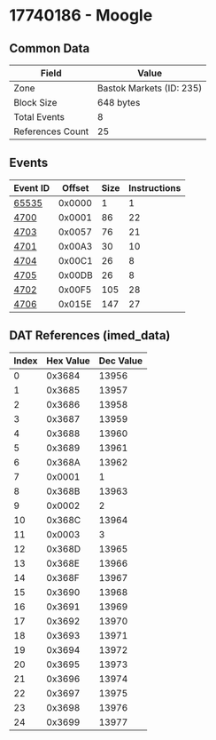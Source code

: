 # 17740186 - Moogle

## Common Data

| Field            | Value                    |
|------------------|--------------------------|
| Zone             | Bastok Markets (ID: 235) |
| Block Size       | 648 bytes                |
| Total Events     | 8                        |
| References Count | 25                       |

## Events

| Event ID            | Offset   |   Size |   Instructions |
|---------------------|----------|--------|----------------|
| [65535](./65535.md) | 0x0000   |      1 |              1 |
| [4700](./4700.md)   | 0x0001   |     86 |             22 |
| [4703](./4703.md)   | 0x0057   |     76 |             21 |
| [4701](./4701.md)   | 0x00A3   |     30 |             10 |
| [4704](./4704.md)   | 0x00C1   |     26 |              8 |
| [4705](./4705.md)   | 0x00DB   |     26 |              8 |
| [4702](./4702.md)   | 0x00F5   |    105 |             28 |
| [4706](./4706.md)   | 0x015E   |    147 |             27 |

## DAT References (imed_data)

|   Index | Hex Value   |   Dec Value |
|---------|-------------|-------------|
|       0 | 0x3684      |       13956 |
|       1 | 0x3685      |       13957 |
|       2 | 0x3686      |       13958 |
|       3 | 0x3687      |       13959 |
|       4 | 0x3688      |       13960 |
|       5 | 0x3689      |       13961 |
|       6 | 0x368A      |       13962 |
|       7 | 0x0001      |           1 |
|       8 | 0x368B      |       13963 |
|       9 | 0x0002      |           2 |
|      10 | 0x368C      |       13964 |
|      11 | 0x0003      |           3 |
|      12 | 0x368D      |       13965 |
|      13 | 0x368E      |       13966 |
|      14 | 0x368F      |       13967 |
|      15 | 0x3690      |       13968 |
|      16 | 0x3691      |       13969 |
|      17 | 0x3692      |       13970 |
|      18 | 0x3693      |       13971 |
|      19 | 0x3694      |       13972 |
|      20 | 0x3695      |       13973 |
|      21 | 0x3696      |       13974 |
|      22 | 0x3697      |       13975 |
|      23 | 0x3698      |       13976 |
|      24 | 0x3699      |       13977 |
